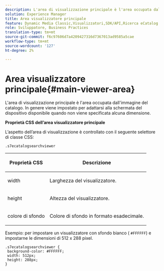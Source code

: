 ```yaml
---
description: L'area di visualizzazione principale è l'area occupata dall'immagine del catalogo. In genere viene impostato per adattarsi alla schermata del dispositivo disponibile quando non viene specificata alcuna dimensione.
solution: Experience Manager
title: Area visualizzatore principale
feature: Dynamic Media Classic,Visualizzatori,SDK/API,Ricerca eCatalog
role: Sviluppatore, Business Practices
translation-type: tm+mt
source-git-commit: f6c97606d7a4209427316d7367013ad9585a5cae
workflow-type: tm+mt
source-wordcount: '127'
ht-degree: 2%

---
```



# Area visualizzatore principale{#main-viewer-area}

L&#39;area di visualizzazione principale è l&#39;area occupata dall&#39;immagine del catalogo. In genere viene impostato per adattarsi alla schermata del dispositivo disponibile quando non viene specificata alcuna dimensione.

<!--<a id="section_061E550C1C1D4DB2BD663A898895B38C"></a>-->

**Proprietà CSS dell’area visualizzatore principale**

L’aspetto dell’area di visualizzazione è controllato con il seguente selettore di classe CSS:

```
.s7ecatalogsearchviewer
```

<table id="table_94EE3F5BBE4547C0B4943471CEE7EDE4"> 
 <thead> 
  <tr> 
   <th colname="col1" class="entry"> <p> Proprietà CSS </p> </th> 
   <th colname="col2" class="entry"> <p>Descrizione </p> </th> 
  </tr> 
 </thead>
 <tbody> 
  <tr> 
   <td colname="col1"> <p> <span class="codeph"> width </span> </p> </td> 
   <td colname="col2"> <p>Larghezza del visualizzatore. </p> </td> 
  </tr> 
  <tr> 
   <td colname="col1"> <p> <span class="codeph"> height </span> </p> </td> 
   <td colname="col2"> <p>Altezza del visualizzatore. </p> </td> 
  </tr> 
  <tr> 
   <td colname="col1"> <p> <span class="codeph"> colore di sfondo  </span> </p> </td> 
   <td colname="col2"> <p> Colore di sfondo in formato esadecimale. </p> </td> 
  </tr> 
 </tbody> 
</table>

Esempio: per impostare un visualizzatore con sfondo bianco ( `#FFFFFF`) e impostarne le dimensioni di 512 x 288 pixel.

```
.s7ecatalogsearchviewer { 
 background-color: #FFFFFF; 
 width: 512px; 
 height: 288px;  
}
```

